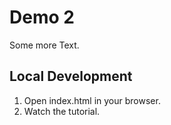 # Demo 2


Some more Text. 

## Local Development

1. Open index.html in your browser.
2. Watch the tutorial. 